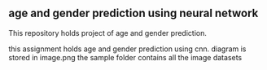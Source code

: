 ## age and gender prediction using neural network

This repository holds project of age and gender prediction.

this assignment holds age and gender prediction using cnn.
diagram is stored in image.png
the sample folder contains all the image datasets
